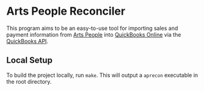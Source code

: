 # Arts People Reconciler

This program aims to be an easy-to-use tool for importing sales and payment information from [Arts People](https://www.arts-people.com/) into [QuickBooks Online](https://quickbooks.intuit.com/) via the [QuickBooks API](https://developer.intuit.com/app/developer/qbo/docs/develop).

## Local Setup

To build the project locally, run `make`. This will output a `aprecon` executable in the root directory.
